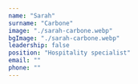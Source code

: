 ```yaml
---
name: "Sarah"
surname: "Carbone"
image: "./sarah-carbone.webp"
bgImage: "./sarah-carbone.webp"
leadership: false
position: "Hospitality specialist"
email: ""
phone: ""
---
```

